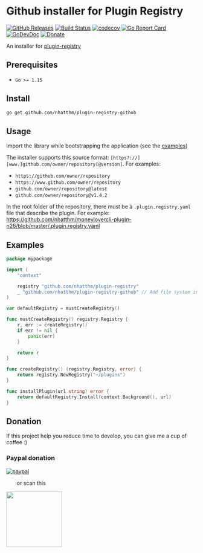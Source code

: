 # Github installer for Plugin Registry

[![GitHub Releases](https://img.shields.io/github/v/release/nhatthm/plugin-registry-github)](https://github.com/nhatthm/plugin-registry-github/releases/latest)
[![Build Status](https://github.com/nhatthm/plugin-registry-github/actions/workflows/test.yaml/badge.svg)](https://github.com/nhatthm/plugin-registry-github/actions/workflows/test.yaml)
[![codecov](https://codecov.io/gh/nhatthm/plugin-registry-github/branch/master/graph/badge.svg?token=eTdAgDE2vR)](https://codecov.io/gh/nhatthm/plugin-registry-github)
[![Go Report Card](https://goreportcard.com/badge/github.com/nhatthm/plugin-registry-github)](https://goreportcard.com/report/github.com/nhatthm/plugin-registry-github)
[![GoDevDoc](https://img.shields.io/badge/dev-doc-00ADD8?logo=go)](https://pkg.go.dev/github.com/nhatthm/plugin-registry-github)
[![Donate](https://img.shields.io/badge/Donate-PayPal-green.svg)](https://www.paypal.com/donate/?hosted_button_id=PJZSGJN57TDJY)

An installer for [plugin-registry](https://github.com/nhatthm/plugin-registry)

## Prerequisites

- `Go >= 1.15`

## Install

```bash
go get github.com/nhatthm/plugin-registry-github
```

## Usage

Import the library while bootstrapping the application (see the [examples](#examples))

The installer supports this source format: `[https?://][www.]github.com/owner/repository[@version]`. For examples:
- `https://github.com/owner/repository`
- `https://www.github.com/owner/repository`
- `github.com/owner/repository@latest`
- `github.com/owner/repository@v1.4.2`

In the root folder of the repository, there must be a `.plugin.registry.yaml` file that describe the plugin. 
For example: https://github.com/nhatthm/moneylovercli-plugin-n26/blob/master/.plugin.registry.yaml

## Examples

```go
package mypackage

import (
	"context"

	registry "github.com/nhatthm/plugin-registry"
	_ "github.com/nhatthm/plugin-registry-github" // Add file system installer.
)

var defaultRegistry = mustCreateRegistry()

func mustCreateRegistry() registry.Registry {
	r, err := createRegistry()
	if err != nil {
		panic(err)
	}

	return r
}

func createRegistry() (registry.Registry, error) {
	return registry.NewRegistry("~/plugins")
}

func installPlugin(url string) error {
	return defaultRegistry.Install(context.Background(), url)
}

```

## Donation

If this project help you reduce time to develop, you can give me a cup of coffee :)

### Paypal donation

[![paypal](https://www.paypalobjects.com/en_US/i/btn/btn_donateCC_LG.gif)](https://www.paypal.com/donate/?hosted_button_id=PJZSGJN57TDJY)

&nbsp;&nbsp;&nbsp;&nbsp;&nbsp;&nbsp;&nbsp;or scan this

<img src="https://user-images.githubusercontent.com/1154587/113494222-ad8cb200-94e6-11eb-9ef3-eb883ada222a.png" width="147px" />

